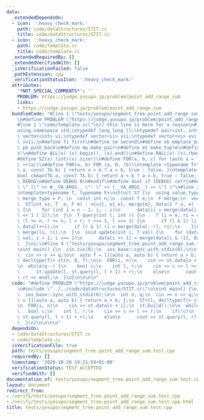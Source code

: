```yaml
---
data:
  _extendedDependsOn:
  - icon: ':heavy_check_mark:'
    path: code/dataStructures/STIT.cc
    title: code/dataStructures/STIT.cc
  - icon: ':heavy_check_mark:'
    path: code/template.cc
    title: code/template.cc
  _extendedRequiredBy: []
  _extendedVerifiedWith: []
  _isVerificationFailed: false
  _pathExtension: cpp
  _verificationStatusIcon: ':heavy_check_mark:'
  attributes:
    '*NOT_SPECIAL_COMMENTS*': ''
    PROBLEM: https://judge.yosupo.jp/problem/point_add_range_sum
    links:
    - https://judge.yosupo.jp/problem/point_add_range_sum
  bundledCode: "#line 1 \"tests/yosupo/segment_tree.point_add_range_sum.test.cpp\"\
    \n#define PROBLEM \"https://judge.yosupo.jp/problem/point_add_range_sum\"\n\n\
    #line 1 \"code/template.cc\"\n// this line is here for a reason\n#include <bits/stdc++.h>\n\
    using namespace std;\ntypedef long long ll;\ntypedef pair<int, int> ii;\ntypedef\
    \ vector<int> vi;\ntypedef vector<ii> vii;\ntypedef vector<vi> vvi;\ntypedef vector<vii>\
    \ vvii;\n#define fi first\n#define se second\n#define eb emplace_back\n#define\
    \ pb push_back\n#define mp make_pair\n#define mt make_tuple\n#define endl '\\\
    n'\n#define ALL(x) (x).begin(), (x).end()\n#define RALL(x) (x).rbegin(), (x).rend()\n\
    #define SZ(x) (int)(x).size()\n#define FOR(a, b, c) for (auto a = (b); (a) < (c);\
    \ ++(a))\n#define F0R(a, b) FOR (a, 0, (b))\ntemplate <typename T>\nbool ckmin(T&\
    \ a, const T& b) { return a > b ? a = b, true : false; }\ntemplate <typename T>\n\
    bool ckmax(T& a, const T& b) { return a < b ? a = b, true : false; }\n#ifndef\
    \ DEBUG\n#define DEBUG 0\n#endif\n#define dout if (DEBUG) cerr\n#define dvar(...)\
    \ \" [\" << #__VA_ARGS__ \": \" << (__VA_ARGS__) << \"] \"\n#line 2 \"code/dataStructures/STIT.cc\"\
    \ntemplate<typename T, typename F>\nstruct ST {\n  using value_type = T;\n  using\
    \ merge_type = F; \n  const int n;\n  const T e;\n  F merge;\n  vector<T> data;\n\
    \  ST(int sz, T _e, F m) : n{sz}, e{_e}, merge{m}, data(2 * n, e) {}\n  void build()\
    \ {\n    for (int i = n - 1; i; --i)\n      data[i] = merge(data[i << 1], data[i\
    \ << 1 | 1]);\n  }\n  T query(int l, int r) {\n    T li = e, ri = e;\n    for\
    \ (l += n, r += n; l < r; r >>= 1, l >>= 1) {\n      if (l & 1) li = merge(li,\
    \ data[l++]);\n      if (r & 1) ri = merge(data[--r], ri);\n    }\n    return\
    \ merge(li, ri);\n  }\n  void update(int i, T val) {\n    for (data[i += n] =\
    \ val; i > 1; i >>= 1)\n      data[i >> 1] = merge(data[i & ~1], data[i | 1]);\n\
    \  }\n};\n#line 4 \"tests/yosupo/segment_tree.point_add_range_sum.test.cpp\"\n\
    \nint main() {\n  cin.tie(0);\n  ios_base::sync_with_stdio(0);\n\n  int n, q;\n\
    \  cin >> n >> q;\n\n  auto f = [](auto a, auto b) { return a + b; };\n  ST<ll,\
    \ decltype(f)> st(n, 0, f);\n\n  F0R(i, n)\n    cin >> st.data[n + i];\n  st.build();\n\
    \n  while(q--) {\n    bool c;\n    int l, r;\n    cin >> c >> l >> r;\n    if(!c)\n\
    \      st.update(l, st.query(l, l + 1) + r);\n    else\n      cout << st.query(l,\
    \ r) << endl;\n  }\n}\n\n\n\n"
  code: "#define PROBLEM \"https://judge.yosupo.jp/problem/point_add_range_sum\"\n\
    \n#include \"../../code/dataStructures/STIT.cc\"\n\nint main() {\n  cin.tie(0);\n\
    \  ios_base::sync_with_stdio(0);\n\n  int n, q;\n  cin >> n >> q;\n\n  auto f\
    \ = [](auto a, auto b) { return a + b; };\n  ST<ll, decltype(f)> st(n, 0, f);\n\
    \n  F0R(i, n)\n    cin >> st.data[n + i];\n  st.build();\n\n  while(q--) {\n \
    \   bool c;\n    int l, r;\n    cin >> c >> l >> r;\n    if(!c)\n      st.update(l,\
    \ st.query(l, l + 1) + r);\n    else\n      cout << st.query(l, r) << endl;\n\
    \  }\n}\n\n\n\n"
  dependsOn:
  - code/dataStructures/STIT.cc
  - code/template.cc
  isVerificationFile: true
  path: tests/yosupo/segment_tree.point_add_range_sum.test.cpp
  requiredBy: []
  timestamp: '2020-10-28 19:21:59+01:00'
  verificationStatus: TEST_ACCEPTED
  verifiedWith: []
documentation_of: tests/yosupo/segment_tree.point_add_range_sum.test.cpp
layout: document
redirect_from:
- /verify/tests/yosupo/segment_tree.point_add_range_sum.test.cpp
- /verify/tests/yosupo/segment_tree.point_add_range_sum.test.cpp.html
title: tests/yosupo/segment_tree.point_add_range_sum.test.cpp
---
```

